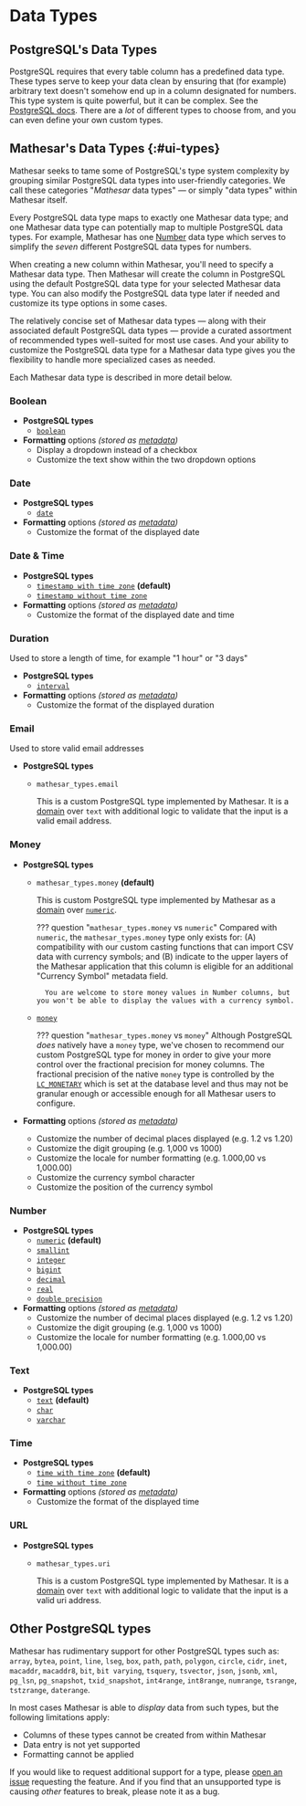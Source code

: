 # Data Types

## PostgreSQL's Data Types

PostgreSQL requires that every table column has a predefined data type. These types serve to keep your data clean by ensuring that (for example) arbitrary text doesn't somehow end up in a column designated for numbers. This type system is quite powerful, but it can be complex. See the [PostgreSQL docs](https://www.postgresql.org/docs/current/datatype.html). There are a _lot_ of different types to choose from, and you can even define your own custom types.

## Mathesar's Data Types {:#ui-types}

Mathesar seeks to tame some of PostgreSQL's type system complexity by grouping similar PostgreSQL data types into user-friendly categories. We call these categories "_Mathesar_ data types" &mdash; or simply "data types" within Mathesar itself.

Every PostgreSQL data type maps to exactly one Mathesar data type; and one Mathesar data type can potentially map to multiple PostgreSQL data types. For example, Mathesar has one [Number](#number) data type which serves to simplify the _seven_ different PostgreSQL data types for numbers.

When creating a new column within Mathesar, you'll need to specify a Mathesar data type. Then Mathesar will create the column in PostgreSQL using the default PostgreSQL data type for your selected Mathesar data type. You can also modify the PostgreSQL data type later if needed and customize its type options in some cases.

The relatively concise set of Mathesar data types &mdash; along with their associated default PostgreSQL data types &mdash; provide a curated assortment of recommended types well-suited for most use cases. And your ability to customize the PostgreSQL data type for a Mathesar data type gives you the flexibility to handle more specialized cases as needed.

Each Mathesar data type is described in more detail below.

### Boolean

- **PostgreSQL types**
    - [`boolean`](https://www.postgresql.org/docs/current/datatype-boolean.html)
- **Formatting** options _(stored as [metadata](./metadata.md))_
    - Display a dropdown instead of a checkbox
    - Customize the text show within the two dropdown options

### Date

- **PostgreSQL types**
    - [`date`](https://www.postgresql.org/docs/current/datatype-datetime.html)
- **Formatting** options _(stored as [metadata](./metadata.md))_
    - Customize the format of the displayed date

### Date & Time

- **PostgreSQL types**
    - [`timestamp with time zone`](https://www.postgresql.org/docs/current/datatype-datetime.html) **(default)**
    - [`timestamp without time zone`](https://www.postgresql.org/docs/current/datatype-datetime.html)
- **Formatting** options _(stored as [metadata](./metadata.md))_
    - Customize the format of the displayed date and time

### Duration

Used to store a length of time, for example "1 hour" or "3 days"

- **PostgreSQL types**
    - [`interval`](https://www.postgresql.org/docs/current/datatype-datetime.html)
- **Formatting** options _(stored as [metadata](./metadata.md))_
    - Customize the format of the displayed duration

### Email

Used to store valid email addresses

- **PostgreSQL types**
    - `mathesar_types.email`

        This is a custom PostgreSQL type implemented by Mathesar. It is a [domain](https://www.postgresql.org/docs/17/sql-createdomain.html) over `text` with additional logic to validate that the input is a valid email address.

### Money

- **PostgreSQL types**

    - `mathesar_types.money` **(default)**

        This is custom PostgreSQL type implemented by Mathesar as a [domain](https://www.postgresql.org/docs/17/sql-createdomain.html) over [`numeric`](https://www.postgresql.org/docs/17/datatype-numeric.html).

        ??? question "`mathesar_types.money` vs `numeric`"
            Compared with `numeric`, the `mathesar_types.money` type only exists for: (A) compatibility with our custom casting functions that can import CSV data with currency symbols; and (B) indicate to the upper layers of the Mathesar application that this column is eligible for an additional "Currency Symbol" metadata field.

            You are welcome to store money values in Number columns, but you won't be able to display the values with a currency symbol.

    - [`money`](https://www.postgresql.org/docs/current/datatype-money.html)

        ??? question "`mathesar_types.money` vs `money`"
            Although PostgreSQL _does_ natively have a `money` type, we've chosen to recommend our custom PostgreSQL type for money in order to give your more control over the fractional precision for money columns. The fractional precision of the native `money` type is controlled by the [`LC_MONETARY`](https://www.postgresql.org/docs/current/runtime-config-client.html#GUC-LC-MONETARY) which is set at the database level and thus may not be granular enough or accessible enough for all Mathesar users to configure.

- **Formatting** options _(stored as [metadata](./metadata.md))_
    - Customize the number of decimal places displayed (e.g. 1.2 vs 1.20)
    - Customize the digit grouping (e.g. 1,000 vs 1000)
    - Customize the locale for number formatting (e.g. 1.000,00 vs 1,000.00)
    - Customize the currency symbol character
    - Customize the position of the currency symbol

### Number

- **PostgreSQL types**
    - [`numeric`](https://www.postgresql.org/docs/17/datatype-numeric.html) **(default)**
    - [`smallint`](https://www.postgresql.org/docs/17/datatype-numeric.html)
    - [`integer`](https://www.postgresql.org/docs/17/datatype-numeric.html)
    - [`bigint`](https://www.postgresql.org/docs/17/datatype-numeric.html)
    - [`decimal`](https://www.postgresql.org/docs/17/datatype-numeric.html)
    - [`real`](https://www.postgresql.org/docs/17/datatype-numeric.html)
    - [`double precision`](https://www.postgresql.org/docs/17/datatype-numeric.html)
- **Formatting** options _(stored as [metadata](./metadata.md))_
    - Customize the number of decimal places displayed (e.g. 1.2 vs 1.20)
    - Customize the digit grouping (e.g. 1,000 vs 1000)
    - Customize the locale for number formatting (e.g. 1.000,00 vs 1,000.00)

### Text

- **PostgreSQL types**
    - [`text`](https://www.postgresql.org/docs/17/datatype-character.html) **(default)**
    - [`char`](https://www.postgresql.org/docs/17/datatype-character.html)
    - [`varchar`](https://www.postgresql.org/docs/17/datatype-character.html)

### Time

- **PostgreSQL types**
    - [`time with time zone`](https://www.postgresql.org/docs/17/datatype-datetime.html) **(default)**
    - [`time without time zone`](https://www.postgresql.org/docs/17/datatype-datetime.html)
- **Formatting** options _(stored as [metadata](./metadata.md))_
    - Customize the format of the displayed time

### URL

- **PostgreSQL types**
    - `mathesar_types.uri`

        This is a custom PostgreSQL type implemented by Mathesar. It is a [domain](https://www.postgresql.org/docs/17/sql-createdomain.html) over `text` with additional logic to validate that the input is a valid uri address.

## Other PostgreSQL types

Mathesar has rudimentary support for other PostgreSQL types such as: `array`, `bytea`, `point`, `line`, `lseg`, `box`, `path`, `path`, `polygon`, `circle`, `cidr`, `inet`, `macaddr`, `macaddr8`, `bit`, `bit varying`, `tsquery`, `tsvector`, `json`, `jsonb`, `xml`, `pg_lsn`, `pg_snapshot`, `txid_snapshot`, `int4range`, `int8range`, `numrange`, `tsrange`, `tstzrange`, `daterange`.

In most cases Mathesar is able to _display_ data from such types, but the following limitations apply:

- Columns of these types cannot be created from within Mathesar
- Data entry is not yet supported
- Formatting cannot be applied

If you would like to request additional support for a type, please [open an issue](https://github.com/mathesar-foundation/mathesar/issues) requesting the feature. And if you find that an unsupported type is causing _other_ features to break, please note it as a bug.

